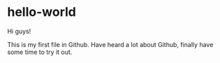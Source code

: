 # hello-world

Hi guys!

This is my first file in Github. Have heard a lot about Github, finally have some time to try it out.

